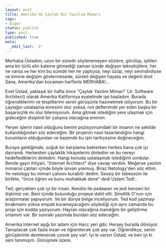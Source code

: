 ```yaml
---
layout: post
title: Amerika'da Çaylak Bir Yazılım Mimarı
tags:
- Diğer
status: publish
type: post
published: true
meta:
  _edit_last: '2'
---
```

Merhaba Üstadım; uzun bir süredir söylenemeyen sözlere, görülüp, işitilen ama bir türlü elin kaleme gitmediği zaman içinde değişen teknolojilere, her ne varsa ve her kim bu sürede her ne yaptıysa; neyi üzüp, neyi sevindirdiyse ve kimine değişim göstermesede, sürekli değişen hayata ve değerli dost Sana, Amerika'dan kocaman harflerle MERHABA!...

Evet Üstad, yaklaşık bir hafta önce "Çaylak Yazılım Mimari" (Jr. Software Architect) olarak Amerika Kaliforniya eyaletinde işe başladım. Burada öğrendiklerimi ve tespitlerimi senin görüşünle hazmetmek istiyorum. Bu bir çaylağın ustalaşma evresimi olur yoksa, not defterimde yer eden başka bir başarısızlık mı olur bilemiyorum. Ama gitmek istediğim yere ulaşmak için gideceğim disiplinli bir çalışma olacağına eminim.

Yeryer işlerin nasıl olduğunu benim pozisyonumdaki bir insanın ne şekilde kullanıldığından söz edeceğim. Bir projenin nasıl tasarlandığını hangi kurumların olduğundan ve bazende bu işin tarihçesine değineceğim.

Buraya geldiğimde, soğuk bir karşılama beklerken herkes bana çok iyi davrandı. Herkesten çaylaklık hikayelerini dinledim ve bu nereyi hedeflediklerini dinledim. Hangi konuda ustalaşmak istediğimi sordular. Bende gayri ihtiyari, "Internet Architect" diye cevap verdim. Meğerse yazılım mimarisi çatıları içinde böyle ünvan yokmuş. Biraz Netology'den söz ettim. Ve netology bu mimari çatısını kurabilir dedim. Sessiz bir tebessüm ile birlikte, "önce öğren ve bunu muhakkak dene" dedi Ustam Ted!..

Ted, gerçekten çok iyi bir insan. Kendisi ile padawan ve jedi benzeri bir ilişkimiz var. Beni içinde bulunduğu projeye dahil etti. Şimdilik O'nun için araştırmalar yapıyorum. Ve bir dünya belge inceliyorum. Ted kod yazmayı bırakmamı yoksa empati kuramayacağımı söylediği için aynı zamanda bu proje için kodda yazıyorum. Hayran olacağına inandığım bir geliştirme ortamım var. Bir sonraki yazımda bundan söz edeceğim.

Amerika Internet aşığı bir adam için Hacc yeri gibi. Herşey burada dönüyor. Tanışılacak çok fazla insan ve öğrenilecek çok şey var. Öğrendikçe, senin görüşlerinle demlenecek çoook şey var!. İyi ki varsın Üstad, ve ben iyi ki seni tanımışım. Görüşmek üzere.

